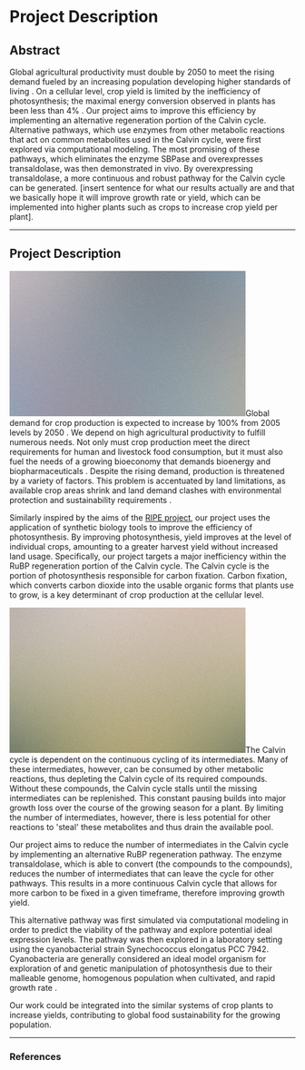 # Project Description

## Abstract

<div class="box">
    Global agricultural productivity must double by 2050 to meet the rising demand fueled by an increasing population
    developing higher standards of living <reference identifier="4" />. On a cellular level, crop yield is limited by
    the inefficiency of photosynthesis; the maximal energy conversion observed in plants has been less than 4%
    <reference identifier="2" />. Our project aims to improve this efficiency by implementing an alternative
    regeneration portion of the Calvin cycle. Alternative pathways, which use enzymes from other metabolic reactions
    that act on common metabolites used in the Calvin cycle, were first explored via computational modeling. The most
    promising of these pathways, which eliminates the enzyme SBPase and overexpresses transaldolase, was then
    demonstrated in vivo. By overexpressing transaldolase, a more continuous and robust pathway for the Calvin cycle can
    be generated. [insert sentence for what our results actually are and that we basically hope it will improve growth
    rate or yield, which can be implemented into higher plants such as crops to increase crop yield per plant].
</div>

---

## Project Description

<span class="image right"><img src="assets/images/pic02.jpg" alt="" /></span>Global demand for crop production is
expected to increase by 100% from 2005 levels by 2050 <reference identifier="4" />. We depend on high agricultural
productivity to fulfill numerous needs. Not only must crop production meet the direct requirements for human and
livestock food consumption, but it must also fuel the needs of a growing bioeconomy that demands bioenergy and
biopharmaceuticals <reference identifier="3" />. Despite the rising demand, production is threatened by a variety of
factors. This problem is accentuated by land limitations, as available crop areas shrink and land demand clashes with
environmental protection and sustainability requirements <reference identifier="3" />.

Similarly inspired by the aims of the
<a href="https://ripe.illinois.edu">RIPE project</a>, our project uses the application of synthetic biology tools to
improve the efficiency of photosynthesis. By improving photosynthesis, yield improves at the level of individual
crops, amounting to a greater harvest yield without increased land usage. Specifically, our project targets a major
inefficiency within the RuBP regeneration portion of the Calvin cycle. The Calvin cycle is the portion of
photosynthesis responsible for carbon fixation. Carbon fixation, which converts carbon dioxide into the usable organic
forms that plants use to grow, is a key determinant of crop production at the cellular level.

<span class="image left"><img src="assets/images/pic03.jpg" alt="" /></span>The Calvin cycle is dependent on the
continuous cycling of its intermediates. Many of these intermediates, however, can be consumed by other metabolic
reactions, thus depleting the Calvin cycle of its required compounds. Without these compounds, the Calvin cycle stalls
until the missing intermediates can be replenished. This constant pausing builds into major growth loss over the
course of the growing season for a plant. By limiting the number of intermediates, however, there is less potential
for other reactions to 'steal' these metabolites and thus drain the available pool.

Our project aims to reduce the number of intermediates in the Calvin cycle by implementing an alternative RuBP
regeneration pathway. The enzyme transaldolase, which is able to convert (the compounds to the compounds), reduces the
number of intermediates that can leave the cycle for other pathways. This results in a more continuous Calvin cycle
that allows for more carbon to be fixed in a given timeframe, therefore improving growth yield.

This alternative pathway was first simulated via computational modeling in order to predict the viability of the
pathway and explore potential ideal expression levels. The pathway was then explored in a laboratory setting using the
cyanobacterial strain Synechococcus elongatus PCC 7942. Cyanobacteria are generally considered an ideal model organism
for exploration of and genetic manipulation of photosynthesis due to their malleable genome, homogenous population
when cultivated, and rapid growth rate <reference identifier="4" />.

Our work could be integrated into the similar systems of crop plants to increase yields, contributing to global food
sustainability for the growing population.

---
### References
<bibliography />
